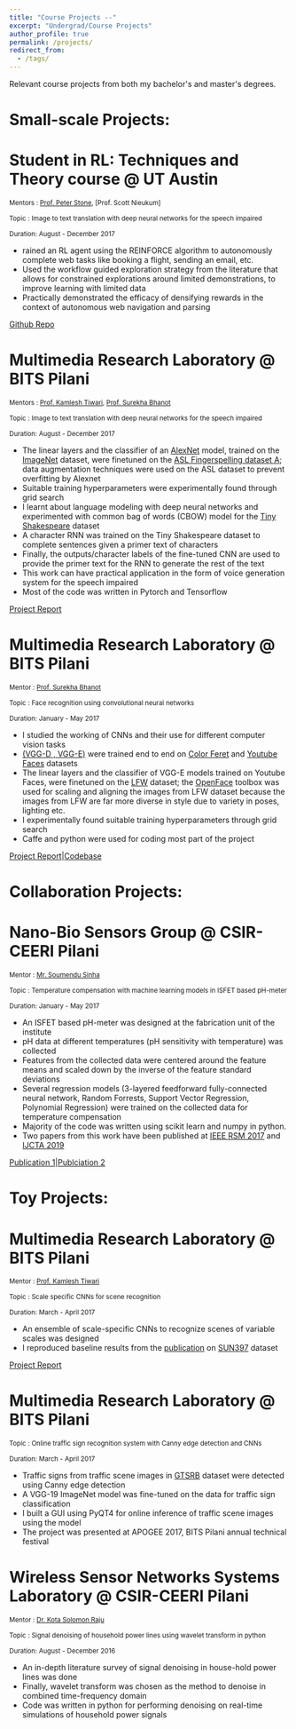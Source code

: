```yaml
---
title: "Course Projects --"
excerpt: "Undergrad/Course Projects"
author_profile: true
permalink: /projects/
redirect_from:
  - /tags/
---
```


Relevant course projects from both my bachelor's and master's degrees. 

# Small-scale Projects:

# Student in RL: Techniques and Theory course @ UT Austin
<small>Mentors : [Prof. Peter Stone], [Prof. Scott Nieukum]</small>

<small>Topic : Image to text translation with deep neural networks for the speech impaired</small>

<small>Duration: August - December 2017</small>

* rained an RL agent using the REINFORCE algorithm to autonomously complete web tasks like booking a flight, sending an email, etc.
* Used the workflow guided exploration strategy from the literature that allows for constrained explorations around limited demonstrations, to improve learning with limited data
* Practically demonstrated the efficacy of densifying rewards in the context of autonomous web navigation and parsing

[Github Repo](https://github.com/SAGNIKMJR/autoweb)

# Multimedia Research Laboratory @ BITS Pilani
<small>Mentors : [Prof. Kamlesh Tiwari], [Prof. Surekha Bhanot]</small>

<small>Topic : Image to text translation with deep neural networks for the speech impaired</small>

<small>Duration: August - December 2017</small>

* The linear layers and the classifier of an [AlexNet] model, trained on the [ImageNet] dataset, were finetuned on the [ASL Fingerspelling dataset A]; data augmentation techniques were used on the ASL dataset to prevent overfitting by Alexnet 
* Suitable training hyperparameters were experimentally found through grid search
* I learnt about language modeling with deep neural networks and experimented with common bag of words (CBOW) model for the [Tiny Shakespeare] dataset
* A character RNN was trained on the Tiny Shakespeare dataset to complete sentences given a primer text of characters
* Finally, the outputs/character labels of the fine-tuned CNN are used to provide the primer text for the RNN to generate the rest of the text
* This work can have practical application in the form of voice generation system for the speech impaired
* Most of the code was written in Pytorch and Tensorflow

[Project Report](https://sagnikmjr.github.io/files/LOP17_report.pdf)

# Multimedia Research Laboratory @ BITS Pilani
<small>Mentor : [Prof. Surekha Bhanot]</small>

<small>Topic : Face recognition using convolutional neural networks</small>

<small>Duration: January - May 2017</small>

* I studied the working of CNNs and their use for different computer vision tasks
* [(VGG-D , VGG-E)](https://arxiv.org/abs/1409.1556) were trained end to end on [Color Feret](https://www.nist.gov/itl/iad/image-group/color-feret-database) and [Youtube Faces](https://www.cs.tau.ac.il/~wolf/ytfaces/) datasets
* The linear layers and the classifier of VGG-E models trained on Youtube Faces, were finetuned on the [LFW](http://vis-www.cs.umass.edu/lfw/) dataset; the [OpenFace](https://github.com/cmusatyalab/openface.git) toolbox was used for scaling and aligning the images from LFW dataset because the images from LFW are far more diverse in style due to variety in poses, lighting etc.
* I experimentally found suitable training hyperparameters through grid search
* Caffe and python were used for coding most part of the project

[Project Report](https://sagnikmjr.github.io/files/DOP17_report.pdf)|[Codebase](https://github.com/SAGNIKMJR/Speed-Limit-Recognition-using-VGG19-on-GTSRB-in-Caffe)



# Collaboration Projects:

# Nano-Bio Sensors Group @ CSIR-CEERI Pilani
<small>Mentor : [Mr. Soumendu Sinha](https://www.ceeri.res.in/profiles/soumendu-sinha/)</small>

<small>Topic : Temperature compensation with machine learning models in ISFET based pH-meter</small>

<small>Duration: January - May 2017</small>

* An ISFET based pH-meter was designed at the fabrication unit of the institute
* pH data at different temperatures (pH sensitivity with temperature) was collected
* Features from the collected data were centered around the feature means and scaled down by the inverse of the feature standard deviations
* Several regression models (3-layered feedforward fully-connected neural network, Random Forrests, Support Vector Regression, Polynomial Regression) were trained on the collected data for temperature compensation
* Majority of the code was written using scikit learn and numpy in python. 
* Two papers from this work have been published at [IEEE RSM 2017](https://ieeexplore.ieee.org/document/8069141/) and [IJCTA 2019](https://onlinelibrary.wiley.com/journal/1097007x)


[Publication 1](https://sagnikmjr.github.io/files/Temperature_Compensation_of_ISFET_Based_pH_Sensor_Using_Artificial_Neural_Networks.pdf)|[Publciation 2](https://onlinelibrary.wiley.com/doi/pdf/10.1002/cta.2618)


# Toy Projects:

# Multimedia Research Laboratory @ BITS Pilani
<small>Mentor : [Prof. Kamlesh Tiwari]</small>

<small>Topic : Scale specific CNNs for scene recognition</small>

<small>Duration: March - April 2017</small>

* An ensemble of scale-specific CNNs to recognize scenes of variable scales was designed
* I reproduced baseline results from the [publication](https://arxiv.org/abs/1801.06867) on [SUN397](https://groups.csail.mit.edu/vision/SUN/) dataset


[Project Report](https://sagnikmjr.github.io/files/MLReportFinal.pdf)


# Multimedia Research Laboratory @ BITS Pilani
<small>Topic : Online traffic sign recognition system with Canny edge detection and CNNs</small>

<small>Duration: March - April 2017</small>

* Traffic signs from traffic scene images in [GTSRB](http://benchmark.ini.rub.de/?section=gtsrb&subsection=news) dataset were detected using Canny edge detection
* A VGG-19 ImageNet model was fine-tuned on the data for traffic sign classification
* I built a GUI using PyQT4 for online inference of traffic scene images using the model
* The project was presented at APOGEE 2017, BITS Pilani annual technical festival


# Wireless Sensor Networks Systems Laboratory @ CSIR-CEERI Pilani
<small>Mentor : [Dr. Kota Solomon Raju](https://sites.google.com/site/drsolomonrcswsn/)</small>

<small>Topic : Signal denoising of household power lines using wavelet transform in python</small>

<small>Duration: August - December 2016</small>

* An in-depth literature survey of signal denoising in house-hold power lines was done
* Finally, wavelet transform was chosen as the method to denoise in combined time-frequency domain
* Code was written in python for performing denoising on real-time simulations of household power signals


[Prof. Surekha Bhanot]:<http://universe.bits-pilani.ac.in/Pilani/surekha/profile>
[Prof. Kamlesh Tiwari]:<http://www.bits-pilani.ac.in/pilani/kamleshtiwari/Profile>
[ASL Fingerspelling dataset A]:<http://empslocal.ex.ac.uk/people/staff/np331/index.php?section=FingerSpellingDataset>
[ImageNet]:<http://www.image-net.org/>
[AlexNet]:<https://papers.nips.cc/paper/4824-imagenet-classification-with-deep-convolutional-neural-networks.pdf>
[Tiny Shakespeare]:<https://github.com/karpathy/char-rnn/tree/master/data/tinyshakespeare>
[Prof. Peter Stone]:<https://www.cs.utexas.edu/~pstone/>
[Prof. Scott Niekum]:<http://www.cs.utexas.edu/users/sniekum/index.php>
